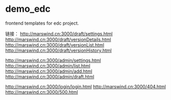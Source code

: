 # demo_edc
frontend templates for edc project.

链接：
http://marswind.cn:3000/draft/settings.html
http://marswind.cn:3000/draft/versionDetails.html
http://marswind.cn:3000/draft/versionList.html
http://marswind.cn:3000/draft/versionHistory.html

http://marswind.cn:3000/admin/settings.html
http://marswind.cn:3000/admin/list.html
http://marswind.cn:3000/admin/add.html
http://marswind.cn:3000/admin/draft.html

http://marswind.cn:3000/login/login.html
http://marswind.cn:3000/404.html
http://marswind.cn:3000/500.html

